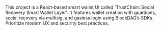 <!-- Use this file to provide workspace-specific custom instructions to Copilot. For more details, visit https://code.visualstudio.com/docs/copilot/copilot-customization#_use-a-githubcopilotinstructionsmd-file -->

This project is a React-based smart wallet UI called 'TrustChain: Social Recovery Smart Wallet Layer'. It features wallet creation with guardians, social recovery via multisig, and gasless login using BlockDAG’s SDKs. Prioritize modern UX and security best practices.
